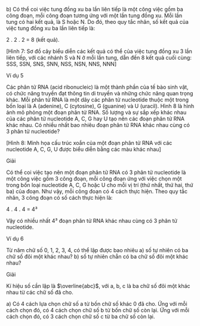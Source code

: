b) Có thể coi việc tung đồng xu ba lần liên tiếp là một công việc gồm ba công đoạn, mỗi công đoạn tương ứng với một lần tung đồng xu. Mỗi lần tung có hai kết quả, là S hoặc N. Do đó, theo quy tắc nhân, số kết quả của việc tung đồng xu ba lần liên tiếp là:

2 . 2 . 2 = 8 (kết quả).

[Hình 7: Sơ đồ cây biểu diễn các kết quả có thể của việc tung đồng xu 3 lần liên tiếp, với các nhánh S và N ở mỗi lần tung, dẫn đến 8 kết quả cuối cùng: SSS, SSN, SNS, SNN, NSS, NSN, NNS, NNN]

Ví dụ 5

Các phân tử RNA (acid ribonucleic) là một thành phần của tế bào sinh vật, có chức năng truyền đạt thông tin di truyền và những chức năng quan trọng khác. Mỗi phân tử RNA là một dãy các phân tử nucleotide thuộc một trong bốn loại là A (adenine), C (cytosine), G (guanine) và U (uracil). Hình 8 là hình ảnh mô phỏng một đoạn phân tử RNA. Số lượng và sự sắp xếp khác nhau của các phân tử nucleotide A, C, G hay U tạo nên các đoạn phân tử RNA khác nhau. Có nhiều nhất bao nhiêu đoạn phân tử RNA khác nhau cùng có 3 phân tử nucleotide?

[Hình 8: Minh họa cấu trúc xoắn của một đoạn phân tử RNA với các nucleotide A, C, G, U được biểu diễn bằng các màu khác nhau]

Giải

Có thể coi việc tạo nên một đoạn phân tử RNA có 3 phân tử nucleotide là một công việc gồm 3 công đoạn, mỗi công đoạn ứng với việc chọn một trong bốn loại nucleotide A, C, G hoặc U cho mỗi vị trí (thứ nhất, thứ hai, thứ ba) của đoạn. Như vậy, mỗi công đoạn có 4 cách thực hiện. Theo quy tắc nhân, 3 công đoạn có số cách thực hiện là:

4 . 4 . 4 = 4³

Vậy có nhiều nhất 4³ đoạn phân tử RNA khác nhau cùng có 3 phân tử nucleotide.

Ví dụ 6

Từ năm chữ số 0, 1, 2, 3, 4, có thể lập được bao nhiêu
a) số tự nhiên có ba chữ số đôi một khác nhau?
b) số tự nhiên chẵn có ba chữ số đôi một khác nhau?

Giải

Kí hiệu số cần lập là $\overline{abc}$, với a, b, c là ba chữ số đôi một khác nhau từ các chữ số đã cho.

a) Có 4 cách lựa chọn chữ số a từ bốn chữ số khác 0 đã cho.
Ứng với mỗi cách chọn đó, có 4 cách chọn chữ số b từ bốn chữ số còn lại.
Ứng với mỗi cách chọn đó, có 3 cách chọn chữ số c từ ba chữ số còn lại.